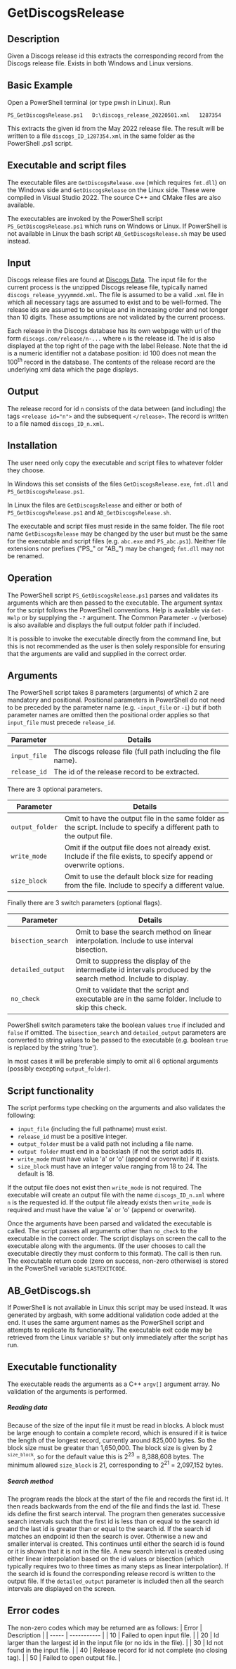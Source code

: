 # GetDiscogsRelease

## Description
Given a Discogs release id this extracts the corresponding record from the Discogs release file. 
Exists in both Windows and Linux versions.

## Basic Example
Open a PowerShell terminal (or type pwsh in Linux). Run

`PS_GetDiscogsRelease.ps1   D:\discogs_release_20220501.xml   1287354`

This extracts the given id from the May 2022 release file. The result will be written to a file `discogs_ID_1287354.xml` in the same folder as the PowerShell .ps1 script.

## Executable and script files 
The executable files are `GetDiscogsRelease.exe` (which requires `fmt.dll`) on the Windows side and `GetDiscogsRelease` on the Linux side. These were compiled in Visual Studio 2022. The source C++ and CMake files are also available.

The executables are invoked by the PowerShell script `PS_GetDiscogsRelease.ps1` which runs on Windows or Linux. If PowerShell is not available in Linux the bash script `AB_GetDiscogsRelease.sh` may be used instead.

## Input
Discogs release files are found at [Discogs Data](http://data.discogs.com/). The input file for the current process is the unzipped Discogs release file, typically named `discogs_release_yyyymmdd.xml`. The file is assumed to be a valid `.xml` file in which all necessary tags are assumed to exist and to be well-formed. The release ids are assumed to be unique and in increasing order and not longer than 10 digits. These assumptions are not validated by the current process.

Each release in the Discogs database has its own webpage with url of the form `discogs.com/release/n-...` where `n` is the release id. The id is also displayed at the top right of the page with the label Release. Note that the id is a numeric identifier not a database position: id 100 does not mean the 100<sup>th</sup> record in the database. The contents of the release record are the underlying xml data which the page displays. 

## Output
The release record for id `n` consists of the data between (and including) the tags `<release id="n">` and the subsequent `</release>`. The record is written to a file named `discogs_ID_n.xml`.

## Installation
The user need only copy the executable and script files to whatever folder they choose. 

In Windows this set consists of the files `GetDiscogsRelease.exe`, `fmt.dll` and `PS_GetDiscogsRelease.ps1`.

 In Linux the files are `GetDiscogsRelease` and either or both of `PS_GetDiscogsRelease.ps1` and `AB_GetDiscogsRelease.sh`. 
 
 The executable and script files must reside in the same folder. The file root name `GetDiscogsRelease` may be changed by the user but must be the same for the executable and script files (e.g. `abc.exe` and `PS_abc.ps1`). Neither file extensions nor prefixes ("PS_" or "AB_") may be changed; `fmt.dll` may not be renamed.

## Operation
The PowerShell script `PS_GetDiscogsRelease.ps1` parses and validates its arguments which are then passed to the executable. The argument syntax for the script follows the PowerShell conventions. Help is available via `Get-Help` or by supplying the `-?` argument. The Common Parameter `-v` (verbose) is also available and displays the full output folder path if included.

It is possible to invoke the executable directly from the command line, but this is not recommended as the user is then solely responsible for ensuring that the arguments are valid and supplied in the correct order. 

## Arguments
The PowerShell script takes 8 parameters (arguments) of which 2 are mandatory and positional. Positional parameters in PowerShell do not need to be preceded by the parameter name (e.g. `-input_file` or `-i`) but if both parameter names are omitted then the positional order applies so that `input_file` must precede `release_id`.

| Parameter  | Details |
| ---------- | ------- |
| `input_file` | The discogs release file (full path including the file name). |
| `release_id` | The id of the release record to be extracted.                 |

There are 3 optional parameters.

| Parameter  | Details |
| ---------- | ------- |
| `output_folder` | Omit to have the output file in the same folder as the script. Include to specify a different path to the output file.
| `write_mode` | Omit if the output file does not already exist. Include if the file exists, to specify append or overwrite options. |
| `size_block` | Omit to use the default block size for reading from the file. Include to specify a different value. |

Finally there are 3 switch parameters (optional flags).

| Parameter  | Details |
| ---------- | ------- |
| `bisection_search` | Omit to base the search method on linear interpolation. Include to use interval bisection. |
| `detailed_output` | Omit to suppress the display of the intermediate id intervals produced by the search method. Include to display. |
| `no_check` | Omit to validate that the script and executable are in the same folder. Include to skip this check. |

PowerShell switch parameters take the boolean values `true` if included and `false` if omitted. The `bisection_search` and `detailed_output` parameters are converted to string values to be passed to the executable (e.g. boolean `true` is replaced by the string 'true'). 

In most cases it will be preferable simply to omit all 6 optional arguments (possibly excepting `output_folder`).

## Script functionality
The script performs type checking on the arguments and also validates the following:
 - `input_file` (including the full pathname) must exist.
 - `release_id` must be a positive integer.
 - `output_folder` must be a valid path not including a file name.
 - `output folder` must end in a backslash (if not the script adds it).
 - `write_mode` must have value 'a' or 'o' (append or overwrite) if it exists.
 - `size_block` must have an integer value ranging from 18 to 24. The default is 18. 

If the output file does not exist then `write_mode` is not required. The executable will create an output file with the name `discogs_ID_n.xml` where `n` is the requested id. If the output file already exists then `write_mode` is required and must have the value 'a' or 'o' (append or overwrite).

Once the arguments have been parsed and validated the executable is called. The script passes all arguments other than `no_check` to the executable in the correct order. The script displays on screen the call to the executable along with the arguments. (If the user chooses to call the executable directly they must conform to this format). The call is then run. The executable return code (zero on success, non-zero otherwise) is stored in the PowerShell variable `$LASTEXITCODE`.

## AB_GetDiscogs.sh
If PowerShell is not available in Linux this script may be used instead. It was generated by argbash, with some additional validation code added at the end. It uses the same argument names as the PowerShell script and attempts to replicate its functionality. The executable exit code may be retrieved from the Linux variable `$?` but only immediately after the script has run.
 
## Executable functionality
The executable reads the arguments as a C++ `argv[]` argument array. No validation of the arguments is performed. 

##### Reading data
Because of the size of the input file it must be read in blocks. A block must be large enough to contain a complete record, which is ensured if it is twice the length of the longest record, currently around 825,000 bytes. So the block size must be greater than 1,650,000. The block size is given by 2 <sup>`size_block`</sup>, so for the default value this is 2<sup>23</sup> = 8,388,608 bytes. The minimum allowed `size_block` is 21, corresponding to 2<sup>21</sup> =  2,097,152 bytes.

##### Search method
The program reads the block at the start of the file and records the first id. It then reads backwards from the end of the file and finds the last id. These ids define the first search interval. The program then generates successive search intervals such that the first id is less than or equal to the search id and the last id is greater than or equal to the search id. If the search id matches an endpoint id then the search is over. Otherwise a new and smaller interval is created. This continues until either the search id is found or it is shown that it is not in the file. A new search interval is created using either linear interpolation based on the id values or bisection (which typically requires two to three times as many steps as linear interpolation). If the search id is found the corresponding release record is written to the output file. If the `detailed_output` parameter is included then all the search intervals are displayed on the screen.

## Error codes
The non-zero codes which may be returned are as follows:
| Error | Description |
| ----- | ----------- |
| 10 |	Failed to open input file. |
| 20 |	Id larger than the largest id in the input file (or no ids in the file). |
| 30 |	Id not found in the input file. |
| 40 |	Release record for id not complete (no closing tag). |
| 50 |	Failed to open output file. |